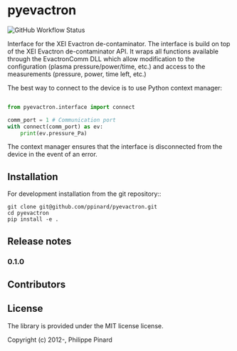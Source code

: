 # pyevactron

![GitHub Workflow Status](https://img.shields.io/github/workflow/status/ppinard/pyevactron/CI)

Interface for the XEI Evactron de-contaminator. 
The interface is build on top of the XEI Evactron de-contaminator API.
It wraps all functions available through the EvactronComm DLL which allow
modification to the configuration (plasma pressure/power/time, etc.) and access
to the measurements (pressure, power, time left, etc.)

The best way to connect to the device is to use Python context manager:

```python

from pyevactron.interface import connect

comm_port = 1 # Communication port
with connect(comm_port) as ev:
    print(ev.pressure_Pa)
```
        
The context manager ensures that the interface is disconnected from the 
device in the event of an error.


## Installation

For development installation from the git repository::

```
git clone git@github.com/ppinard/pyevactron.git
cd pyevactron
pip install -e .
```

## Release notes

### 0.1.0


## Contributors


## License

The library is provided under the MIT license license.

Copyright (c) 2012-, Philippe Pinard






